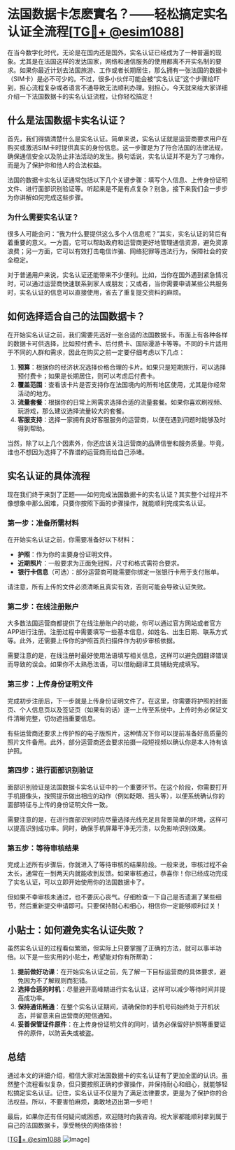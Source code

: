 # 法国数据卡怎麽實名？——轻松搞定实名认证全流程[[TG💪+ @esim1088](https://t.me/s/esim1088)]

在当今数字化时代，无论是在国内还是国外，实名认证已经成为了一种普遍的现象。尤其是在法国这样的发达国家，网络和通信服务的使用都离不开实名制的要求。如果你最近计划去法国旅游、工作或者长期居住，那么拥有一张法国的数据卡（SIM卡）是必不可少的。不过，很多小伙伴可能会被“实名认证”这个步骤给吓到，担心流程复杂或者语言不通导致无法顺利办理。别担心，今天就来给大家详细介绍一下法国数据卡的实名认证流程，让你轻松搞定！

## 什么是法国数据卡实名认证？

首先，我们得搞清楚什么是实名认证。简单来说，实名认证就是运营商要求用户在购买或激活SIM卡时提供真实的身份信息。这一步骤是为了符合法国的法律法规，确保通信安全以及防止非法活动的发生。换句话说，实名认证并不是为了刁难你，而是为了保护你和他人的合法权益。

法国的数据卡实名认证通常包括以下几个关键步骤：填写个人信息、上传身份证明文件、进行面部识别验证等。听起来是不是有点复杂？别急，接下来我们会一步步为你讲解如何完成这些步骤。

### 为什么需要实名认证？

很多人可能会问：“我为什么要提供这么多个人信息呢？”其实，实名认证的背后有着重要的意义。一方面，它可以帮助政府和运营商更好地管理通信资源，避免资源浪费；另一方面，它可以有效打击电信诈骗、网络犯罪等违法行为，保障社会的安全稳定。

对于普通用户来说，实名认证还能带来不少便利。比如，当你在国外遇到紧急情况时，可以通过运营商快速联系到家人或朋友；又或者，当你需要申请某些公共服务时，实名认证的信息可以直接使用，省去了重复提交资料的麻烦。

## 如何选择适合自己的法国数据卡？

在开始实名认证之前，我们需要先选好一张合适的法国数据卡。市面上有各种各样的数据卡可供选择，比如预付费卡、后付费卡、国际漫游卡等等。不同的卡片适用于不同的人群和需求，因此在购买之前一定要仔细考虑以下几点：

1. **预算**：根据你的经济状况选择价格合理的卡片。如果只是短期旅行，可以选择预付费卡；如果是长期居住，则可以考虑后付费卡。
2. **覆盖范围**：查看该卡片是否支持你在法国境内的所有地区使用，尤其是你经常活动的地方。
3. **流量套餐**：根据你的日常上网需求选择合适的流量套餐。如果你喜欢刷视频、玩游戏，那么建议选择流量较大的套餐。
4. **客服支持**：选择一家拥有良好客服服务的运营商，以便在遇到问题时能够及时得到帮助。

当然，除了以上几个因素外，你还应该关注运营商的品牌信誉和服务质量。毕竟，谁也不想因为选择了不靠谱的运营商而给自己添堵。

## 实名认证的具体流程

现在我们终于来到了正题——如何完成法国数据卡的实名认证？其实整个过程并不像想象中那么困难，只要你按照下面的步骤操作，就能顺利完成实名认证。

### 第一步：准备所需材料

在开始实名认证之前，你需要准备好以下材料：
- **护照**：作为你的主要身份证明文件。
- **近期照片**：一般要求为正面免冠照，尺寸和格式需符合要求。
- **银行卡信息**（可选）：部分运营商可能需要你绑定一张银行卡用于支付账单。

请注意，所有上传的文件必须清晰且真实有效，否则可能会导致认证失败。

### 第二步：在线注册账户

大多数法国运营商都提供了在线注册账户的功能，你可以通过官方网站或者官方APP进行注册。注册过程中需要填写一些基本信息，如姓名、出生日期、联系方式等。此外，还需要上传你的护照首页扫描件作为初步审核依据。

需要注意的是，在线注册时最好使用法语填写相关信息，这样可以避免因翻译错误而导致的误会。如果你不太熟悉法语，可以借助翻译工具辅助完成填写。

### 第三步：上传身份证明文件

完成初步注册后，下一步就是上传身份证明文件了。在这里，你需要将护照的封面页、个人信息页以及签证页（如果有的话）逐一上传至系统中。上传时务必保证文件清晰完整，切勿遮挡重要信息。

有些运营商还要求上传护照的电子版照片，这种情况下你可以提前准备好高质量的照片文件备用。此外，部分运营商还会要求拍摄一段短视频以确认你是本人持有该护照。

### 第四步：进行面部识别验证

面部识别验证是法国数据卡实名认证中的一个重要环节。在这个阶段，你需要打开手机摄像头，按照提示做出相应的动作（例如眨眼、摇头等），以便系统确认你的面部特征与上传的身份证明文件一致。

需要注意的是，在进行面部识别时应尽量选择光线充足且背景简单的环境，这样可以提高识别成功率。同时，确保手机屏幕干净无污渍，以免影响识别效果。

### 第五步：等待审核结果

完成上述所有步骤后，你就进入了等待审核的结果阶段。一般来说，审核过程不会太长，通常在一到两天内就能收到反馈。如果审核通过，恭喜你！你已经成功完成了实名认证，可以立即开始使用你的法国数据卡了。

但如果不幸审核未通过，也不要灰心丧气。仔细检查一下自己是否遗漏了某些细节，然后重新提交申请即可。只要保持耐心和细心，相信你一定能够顺利过关！

## 小贴士：如何避免实名认证失败？

虽然实名认证的过程看似繁琐，但实际上只要掌握了正确的方法，就可以事半功倍。以下是一些实用的小贴士，希望能对你有所帮助：

1. **提前做好功课**：在开始实名认证之前，先了解一下目标运营商的具体要求，避免因为不了解规则而犯错。
2. **选择合适的时机**：尽量避开高峰期进行实名认证，这样可以减少等待时间并提高成功率。
3. **保持通讯畅通**：在整个实名认证期间，请确保你的手机号码始终处于开机状态，并留意来自运营商的短信通知。
4. **妥善保管证件原件**：在上传身份证明文件的同时，请务必保留好护照等重要证件的原件，以防丢失或被盗。

## 总结

通过本文的详细介绍，相信大家对法国数据卡的实名认证有了更加全面的认识。虽然整个流程看似复杂，但只要按照正确的步骤操作，并保持耐心和细心，就能够轻松搞定实名认证。记住，实名认证不仅是为了满足法律要求，更是为了保护你的合法权益。所以，不要害怕麻烦，勇敢地迈出第一步吧！

最后，如果你还有任何疑问或困惑，欢迎随时向我咨询。祝大家都能顺利拿到属于自己的法国数据卡，享受畅快的网络体验！

[[TG💪+ @esim1088](https://t.me/s/esim1088) ![Image](https://i.postimg.cc/4NQfJmqS/Snipaste-2025-05-13-00-14-12.png)]